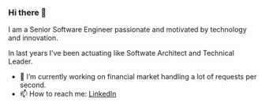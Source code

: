 ### Hi there 👋

I am a Senior Software Engineer passionate and motivated by technology and innovation. 

In last years I've been actuating like Softwate Architect and Technical Leader.

- 🔭 I’m currently working on financial market handling a lot of requests per second.
- 📫 How to reach me: [LinkedIn](https://www.linkedin.com/in/ifsantana/)


<!--
**flaubert165/flaubert165** is a ✨ _special_ ✨ repository because its `README.md` (this file) appears on your GitHub profile.

Here are some ideas to get you started:

- 
- 🌱 I’m currently learning ...
- 👯 I’m looking to collaborate on ...
- 🤔 I’m looking for help with ...
- 💬 Ask me about ...
-
- 😄 Pronouns: ...
- ⚡ Fun fact: ... 
-->
